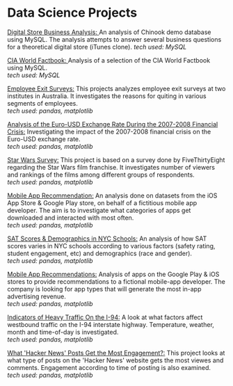 # Data Science Projects
[Digital Store Business Analysis: ](https://github.com/Mats44/data_science_projects/blob/main/business_analysis_with_sql/business_analysis_with_sql.ipynb) An analysis of Chinook demo database using MySQL. The analysis attempts to answer several business questions for a theoretical digital store (iTunes clone).
_tech used: MySQL_

[CIA World Factbook: ](https://github.com/Mats44/data_science_projects/blob/main/cia_factbook_analysis/cia_factbook_analysis.ipynb) Analysis of a selection of the CIA World Factbook using MySQL.   
_tech used: MySQL_

[Employee Exit Surveys:](https://nbviewer.org/github/Mats44/data_science_projects/blob/main/cleaning_exit_surveys/cleaning_exit_surveys.ipynb) This projects analyzes employee exit surveys at two institutes in Australia. It investigates the reasons for quiting in various segments of employees.  
_tech used: pandas, matplotlib_

[Analysis of the Euro-USD Exchange Rate During the 2007-2008 Financial Crisis:](https://nbviewer.org/github/Mats44/data_science_projects/blob/main/exchange_rates/exchange_rates.ipynb) Investigating the impact of the 2007-2008 financial crisis on the Euro-USD  exchange rate.  
_tech used: pandas, matplotlib_

[Star Wars Survey:](https://nbviewer.org/github/Mats44/data_science_projects/blob/main/star_wars_survey/star_wars_survey.ipynb) This project is based on a survey done by FiveThirtyEight regarding the Star Wars film franchise. It investigates number of viewers and rankings of the films among different groups of respondents.  
_tech used: pandas, matplotlib_

[Mobile App Recommendation:](https://nbviewer.org/github/Mats44/data_science_projects/blob/main/app_profile_recommendations/app_profil_recommendations.ipynb) An analysis done on datasets from the iOS App Store & Google Play store, on behalf of a fictitious mobile app developer. The aim is to investigate what categories of apps get downloaded and interacted with most often.  
_tech used: pandas, matplotlib_

[SAT Scores & Demographics in NYC Schools:](https://nbviewer.org/github/Mats44/data_science_projects/blob/main/nyc_school_survey/nyc_school_survey.ipynb) An analysis of how SAT scores varies in NYC schools according to various factors (safety rating, student engagement, etc) and demographics (race and gender).  
_tech used: pandas, matplotlib_

[Mobile App Recommendations:](https://nbviewer.org/github/Mats44/data_science_projects/blob/main/app_profile_recommendations/app_profil_recommendations.ipynb) Analysis of apps on the Google Play & iOS stores to provide recommendations to a fictional mobile-app developer. The company is looking for app types that will generate the most in-app advertising revenue.  
_tech used: pandas, matplotlib_

[Indicators of Heavy Traffic On the I-94:](https://nbviewer.org/github/Mats44/data_science_projects/blob/main/finding_heavy_traffic_indicators_on_i94/finding_heavy_traffic_indicators_on_i94.ipynb) A look at what factors affect westbound traffic on the I-94 interstate highway. Temperature, weather, month and time-of-day is investigated.  
_tech used: pandas, matplotlib_

[What 'Hacker News' Posts Get the Most Engagement?:](https://nbviewer.org/github/Mats44/data_science_projects/blob/main/hacker_news_posts/hacker_news_posts.ipynb) This project looks at what type of posts on the 'Hacker News' website gets the most viewes and comments. Engagement according to time of posting is also examined.  
_tech used: pandas, matplotlib_
